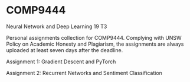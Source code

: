 # COMP9444
Neural Network and Deep Learning 19 T3

Personal assignments collection for COMP9444. Complying with UNSW Policy on Academic Honesty and Plagiarism, the assignments are always uploaded at least seven days after the deadline.

Assignment 1: Gradient Descent and PyTorch

Assignment 2: Recurrent Networks and Sentiment Classification

